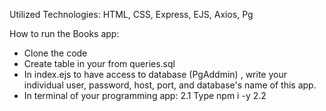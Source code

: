 Utilized Technologies:
HTML, CSS, Express, EJS, Axios, Pg

How to run the Books app:
- Clone the code
- Create table in your from queries.sql
- In index.ejs to have access to database (PgAddmin) , write your individual user, password, host, port, and database's name of this app.
- In terminal of your programming app:
   2.1  Type npm i -y
   2.2  
   

